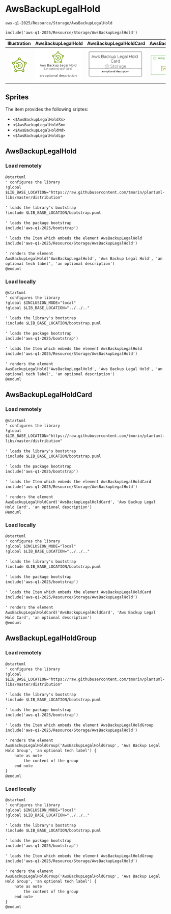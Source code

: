 # AwsBackupLegalHold


```text
aws-q1-2025/Resource/Storage/AwsBackupLegalHold
```

```text
include('aws-q1-2025/Resource/Storage/AwsBackupLegalHold')
```



| Illustration | AwsBackupLegalHold | AwsBackupLegalHoldCard | AwsBackupLegalHoldGroup |
| :---: | :---: | :---: | :---: |
| ![illustration for Illustration](../../../aws-q1-2025/Resource/Storage/AwsBackupLegalHold.png) | ![illustration for AwsBackupLegalHold](../../../aws-q1-2025/Resource/Storage/AwsBackupLegalHold.Local.png) | ![illustration for AwsBackupLegalHoldCard](../../../aws-q1-2025/Resource/Storage/AwsBackupLegalHoldCard.Local.png) | ![illustration for AwsBackupLegalHoldGroup](../../../aws-q1-2025/Resource/Storage/AwsBackupLegalHoldGroup.Local.png) |



## Sprites
The item provides the following sriptes:

- `<$AwsBackupLegalHoldXs>`
- `<$AwsBackupLegalHoldSm>`
- `<$AwsBackupLegalHoldMd>`
- `<$AwsBackupLegalHoldLg>`





## AwsBackupLegalHold

### Load remotely
```plantuml
@startuml
' configures the library
!global $LIB_BASE_LOCATION="https://raw.githubusercontent.com/tmorin/plantuml-libs/master/distribution"

' loads the library's bootstrap
!include $LIB_BASE_LOCATION/bootstrap.puml

' loads the package bootstrap
include('aws-q1-2025/bootstrap')

' loads the Item which embeds the element AwsBackupLegalHold
include('aws-q1-2025/Resource/Storage/AwsBackupLegalHold')

' renders the element
AwsBackupLegalHold('AwsBackupLegalHold', 'Aws Backup Legal Hold', 'an optional tech label', 'an optional description')
@enduml
```

### Load locally
```plantuml
@startuml
' configures the library
!global $INCLUSION_MODE="local"
!global $LIB_BASE_LOCATION="../../.."

' loads the library's bootstrap
!include $LIB_BASE_LOCATION/bootstrap.puml

' loads the package bootstrap
include('aws-q1-2025/bootstrap')

' loads the Item which embeds the element AwsBackupLegalHold
include('aws-q1-2025/Resource/Storage/AwsBackupLegalHold')

' renders the element
AwsBackupLegalHold('AwsBackupLegalHold', 'Aws Backup Legal Hold', 'an optional tech label', 'an optional description')
@enduml
```

## AwsBackupLegalHoldCard

### Load remotely
```plantuml
@startuml
' configures the library
!global $LIB_BASE_LOCATION="https://raw.githubusercontent.com/tmorin/plantuml-libs/master/distribution"

' loads the library's bootstrap
!include $LIB_BASE_LOCATION/bootstrap.puml

' loads the package bootstrap
include('aws-q1-2025/bootstrap')

' loads the Item which embeds the element AwsBackupLegalHoldCard
include('aws-q1-2025/Resource/Storage/AwsBackupLegalHold')

' renders the element
AwsBackupLegalHoldCard('AwsBackupLegalHoldCard', 'Aws Backup Legal Hold Card', 'an optional description')
@enduml
```

### Load locally
```plantuml
@startuml
' configures the library
!global $INCLUSION_MODE="local"
!global $LIB_BASE_LOCATION="../../.."

' loads the library's bootstrap
!include $LIB_BASE_LOCATION/bootstrap.puml

' loads the package bootstrap
include('aws-q1-2025/bootstrap')

' loads the Item which embeds the element AwsBackupLegalHoldCard
include('aws-q1-2025/Resource/Storage/AwsBackupLegalHold')

' renders the element
AwsBackupLegalHoldCard('AwsBackupLegalHoldCard', 'Aws Backup Legal Hold Card', 'an optional description')
@enduml
```

## AwsBackupLegalHoldGroup

### Load remotely
```plantuml
@startuml
' configures the library
!global $LIB_BASE_LOCATION="https://raw.githubusercontent.com/tmorin/plantuml-libs/master/distribution"

' loads the library's bootstrap
!include $LIB_BASE_LOCATION/bootstrap.puml

' loads the package bootstrap
include('aws-q1-2025/bootstrap')

' loads the Item which embeds the element AwsBackupLegalHoldGroup
include('aws-q1-2025/Resource/Storage/AwsBackupLegalHold')

' renders the element
AwsBackupLegalHoldGroup('AwsBackupLegalHoldGroup', 'Aws Backup Legal Hold Group', 'an optional tech label') {
    note as note
        the content of the group
    end note
}
@enduml
```

### Load locally
```plantuml
@startuml
' configures the library
!global $INCLUSION_MODE="local"
!global $LIB_BASE_LOCATION="../../.."

' loads the library's bootstrap
!include $LIB_BASE_LOCATION/bootstrap.puml

' loads the package bootstrap
include('aws-q1-2025/bootstrap')

' loads the Item which embeds the element AwsBackupLegalHoldGroup
include('aws-q1-2025/Resource/Storage/AwsBackupLegalHold')

' renders the element
AwsBackupLegalHoldGroup('AwsBackupLegalHoldGroup', 'Aws Backup Legal Hold Group', 'an optional tech label') {
    note as note
        the content of the group
    end note
}
@enduml
```

